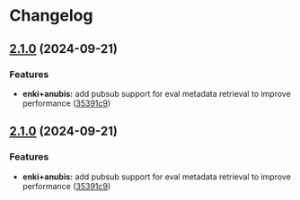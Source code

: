 # Changelog

## [2.1.0](https://github.com/Pantheonix/Asgard/compare/dapr-v2.0.0...dapr/v2.1.0) (2024-09-21)


### Features

* **enki+anubis:** add pubsub support for eval metadata retrieval to improve performance ([35391c9](https://github.com/Pantheonix/Asgard/commit/35391c968ef2e91a89a86f20288890b866756bd7))

## [2.1.0](https://github.com/Pantheonix/Asgard/compare/dapr-v2.0.0...dapr/v2.1.0) (2024-09-21)


### Features

* **enki+anubis:** add pubsub support for eval metadata retrieval to improve performance ([35391c9](https://github.com/Pantheonix/Asgard/commit/35391c968ef2e91a89a86f20288890b866756bd7))
